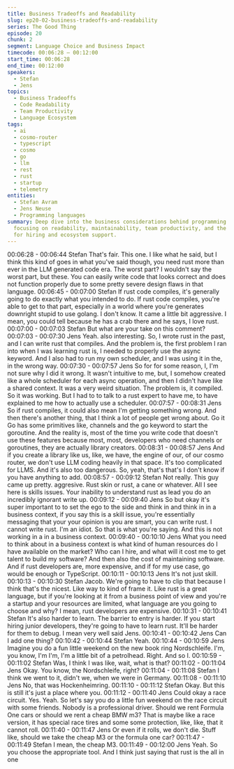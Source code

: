 ```yaml
---
title: Business Tradeoffs and Readability
slug: ep20-02-business-tradeoffs-and-readability
series: The Good Thing
episode: 20
chunk: 2
segment: Language Choice and Business Impact
timecode: 00:06:28 – 00:12:00
start_time: 00:06:28
end_time: 00:12:00
speakers:
  - Stefan
  - Jens
topics:
  - Business Tradeoffs
  - Code Readability
  - Team Productivity
  - Language Ecosystem
tags:
  - ai
  - cosmo-router
  - typescript
  - cosmo
  - go
  - llm
  - rest
  - rust
  - startup
  - telemetry
entities:
  - Stefan Avram
  - Jens Neuse
  - Programming languages
summary: Deep dive into the business considerations behind programming language choice,
  focusing on readability, maintainability, team productivity, and the broader implications
  for hiring and ecosystem support.
---
```


00:06:28 - 00:06:44
Stefan
That's fair. This one. I like what he said, but I think this kind of goes in what you've said though,
you need rust more than ever in the LLM generated code era. The worst part? I wouldn't say the
worst part, but these. You can easily write code that looks correct and does not function properly
due to some pretty severe design flaws in that language.
00:06:45 - 00:07:00
Stefan
If rust code compiles, it's generally going to do exactly what you intended to do. If rust code
compiles, you're able to get to that part, especially in a world where you're generates downright
stupid to use golang. I don't know. It came a little bit aggressive. I mean, you could tell because
he has a crab there and he says, I love rust.
00:07:00 - 00:07:03
Stefan
But what are your take on this comment?
00:07:03 - 00:07:30
Jens
Yeah. also interesting. So, I wrote rust in the past, and I can write rust that compiles. And the
problem is, the first problem I ran into when I was learning rust is, I needed to properly use the
async keyword. And I also had to run my own scheduler, and I was using it in the, in the wrong
way.
00:07:30 - 00:07:57
Jens
So for for some reason, I, I'm not sure why I did it wrong. It wasn't intuitive to me, but, I
somehow created like a whole scheduler for each async operation, and then I didn't have like a
shared context. It was a very weird situation. The problem is, it compiled. So it was working. But
I had to to talk to a rust expert to have me, to have explained to me how to actually use a
scheduler.
00:07:57 - 00:08:31
Jens
So if rust compiles, it could also mean I'm getting something wrong. And then there's another
thing, that I think a lot of people get wrong about. Go it Go has some primitives like, channels
and the go keyword to start the goroutine. And the reality is, most of the time you write code that
doesn't use these features because most, most, developers who need channels or goroutines,
they are actually library creators.
00:08:31 - 00:08:57
Jens
And if you create a library like us, like, we have, the engine of our, of our cosmo router, we don't
use LLM coding heavily in that space. It's too complicated for LLMS. And it's also too
dangerous. So, yeah, that's that's I don't know if you have anything to add.
00:08:57 - 00:09:12
Stefan
Not really. This guy came up pretty. aggresive. Rust skin or rust, a cane or whatever. All I see
here is skills issues. Your inability to understand rust as lead you do an incredibly ignorant write up.
00:09:12 - 00:09:40
Jens
So but okay it's super important to to set the ego to the side and think in and think in in a
business context, if you say this is a skill issue, you're essentially messaging that your your
opinion is you are smart, you can write rust. I cannot write rust. I'm an idiot. So that is what
you're saying. And this is not working in a in a business context.
00:09:40 - 00:10:10
Jens
What you need to think about in a business context is what kind of human resources do I have
available on the market? Who can I hire, and what will it cost me to get talent to build my
software? And then also the cost of maintaining software. And if rust developers are, more
expensive, and if for my use case, go would be enough or TypeScript.
00:10:11 - 00:10:13
Jens
It's not just skill.
00:10:13 - 00:10:30
Stefan
Jacob. We're going to have to clip that because I think that's the nicest. Like way to kind of
frame it. Like rust is a great language, but if you're looking at it from a business point of view
and you're a startup and your resources are limited, what language are you going to choose and
why? I mean, rust developers are expensive.
00:10:31 - 00:10:41
Stefan
It's also harder to learn. The barrier to entry is harder. If you start hiring junior developers,
they're going to have to learn rust. It'll be harder for them to debug. I mean very well said Jens.
00:10:41 - 00:10:42
Jens
Can I add one thing?
00:10:42 - 00:10:44
Stefan
Yeah.
00:10:44 - 00:10:59
Jens
Imagine you do a fun little weekend on the new book ring Nordschleife. I'm, you know, I'm I'm,
I'm a little bit of a petrolhead. Right. And so I.
00:10:59 - 00:11:02
Stefan
Was, I think I was like, wait, what is that?
00:11:02 - 00:11:04
Jens
Okay. You know, the Nordschleife, right?
00:11:04 - 00:11:08
Stefan
I think we went to it, didn't we, when we were in Germany.
00:11:08 - 00:11:10
Jens
No, that was Hockenheimring.
00:11:10 - 00:11:12
Stefan
Okay. But this is still it's just a place where you.
00:11:12 - 00:11:40
Jens
Could okay a race circuit. Yes. Yeah. So let's say you do a little fun weekend on the race circuit
with some friends. Nobody is a professional driver. Should we rent Formula One cars or should
we rent a cheap BMW m3? That is maybe like a race version, it has special race tires and some
some protection, like, like, that it cannot roll.
00:11:40 - 00:11:47
Jens
Or even if it rolls, we don't die. Stuff like, should we take the cheap M3 or the formula one car?
00:11:47 - 00:11:49
Stefan
I mean, the cheap M3.
00:11:49 - 00:12:00
Jens
Yeah. So you choose the appropriate tool. And I think just saying that rust is the all in one